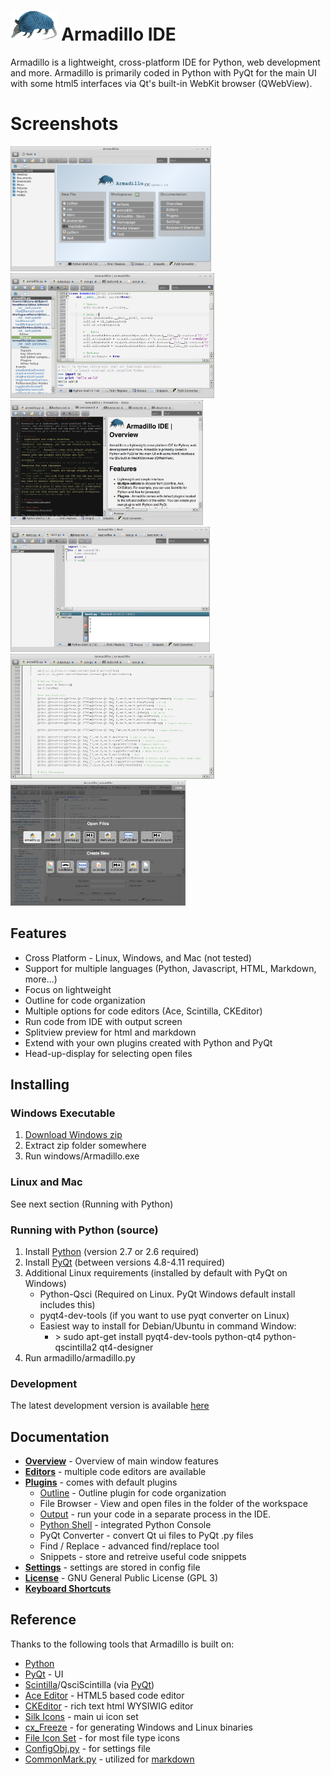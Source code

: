 # <img src="armadillo/img/armadillo.png" height="48px;"> Armadillo IDE
Armadillo is a lightweight, cross-platform IDE for Python, web development and more. Armadillo is primarily coded in Python with PyQt for the main UI with some html5 interfaces via Qt's built-in WebKit browser (QWebView).

# Screenshots
<a href="extra/screenshot_home.png" target="_blank" title="Home/Startup Screen"><img src="extra/screenshot_home.png" height=200></a>
<a href="extra/screenshot.png" target="_blank" title="Editor with Outline"><img src="extra/screenshot.png" height=200></a>
<a href="extra/screenshotpreview.png" target="_blank" title="Markdown with preview"><img src="extra/screenshot_preview.png" height=200></a>
<a href="extra/screenshot_output.png" target="_blank" title="Running a file"><img src="extra/screenshot_output.png" height=200></a>
<a href="extra/screenshot_full_editor_mode.png" target="_blank" title="Full Editor Mode"><img src="extra/screenshot_full_editor_mode.png" height=200></a>
<a href="extra/screenshot_hud.png" target="_blank" title="Heads-up-display (HUD) F1"><img src="extra/screenshot_hud.png" height=200></a>

## Features
- Cross Platform - Linux, Windows, and Mac (not tested)
- Support for multiple languages (Python, Javascript, HTML, Markdown, more...)
- Focus on lightweight
- Outline for code organization
- Multiple options for code editors (Ace, Scintilla, CKEditor)
- Run code from IDE with output screen
- Splitview preview for html and markdown
- Extend with your own plugins created with Python and PyQt
- Head-up-display for selecting open files

## Installing
### Windows Executable
1. [Download Windows zip](https://github.com/convolutedlogic/armadillo/archive/windows.zip)
2. Extract zip folder somewhere
3. Run windows/Armadillo.exe

### Linux and Mac 
See next section (Running with Python)

### Running with Python (source)
1. Install [Python](https://www.python.org/downloads/release/python-279/) (version 2.7 or 2.6 required)
2. Install [PyQt](http://www.riverbankcomputing.com/software/pyqt/download) (between versions 4.8-4.11 required)
2. Additional Linux requirements (installed by default with PyQt on Windows)
    - Python-Qsci (Required on Linux.  PyQt Windows default install includes this)
    - pyqt4-dev-tools (if you want to use pyqt converter on Linux)
    - Easiest way to install for Debian/Ubuntu in command Window:
        - \> sudo apt-get install pyqt4-dev-tools python-qt4 python-qscintilla2 qt4-designer
3. Run armadillo/armadillo.py

### Development
The latest development version is available [here](https://github.com/convolutedlogic/armadillo/tree/dev)

## Documentation
- **[Overview](armadillo/doc/overview.md)** - Overview of main window features
- **[Editors](armadillo/doc/editors.md)** - multiple code editors are available
- **[Plugins](armadillo/doc/plugins.md)** - comes with default plugins
    - [Outline](armadillo/doc/plugins_outline.md) - Outline plugin for code organization
    - File Browser - View and open files in the folder of the workspace
    - [Output](armadillo/doc/plugins_output.md) - run your code in a separate process in the IDE.
    - [Python Shell](armadillo/doc/plugins_pyconsole.md) - integrated Python Console
    - PyQt Converter - convert Qt ui files to PyQt .py files
    - Find / Replace - advanced find/replace tool
    - Snippets - store and retreive useful code snippets
- **[Settings](armadillo/doc/settings.md)** - settings are stored in config file
- **[License](LICENSE)** - GNU General Public License (GPL 3)
- **[Keyboard Shortcuts](armadillo/doc/keyboard_shortcuts.md)**

## Reference
Thanks to the following tools that Armadillo is built on:

- [Python](http://python.org) 
- [PyQt](http://www.riverbankcomputing.com/software/pyqt) - UI
- [Scintilla](http://www.scintilla.org/)/QsciScintilla (via [PyQt](http://www.riverbankcomputing.com/software/pyqt))
- [Ace Editor](http://ace.c9.io/) - HTML5 based code editor
- [CKEditor](http://ckeditor.com/) - rich text html WYSIWIG editor
- [Silk Icons](http://www.famfamfam.com/lab/icons/silk/) - main ui icon set
- [cx_Freeze](http://cx-freeze.sourceforge.net/) - for generating Windows and Linux binaries
- [File Icon Set](https://github.com/teambox/Free-file-icons) - for most file type icons
- [ConfigObj.py](http://www.voidspace.org.uk/python/configobj.html) - for settings file
- [CommonMark.py](https://github.com/rolandshoemaker/CommonMark-py) - utilized for [markdown](http://commonmark.org/)
